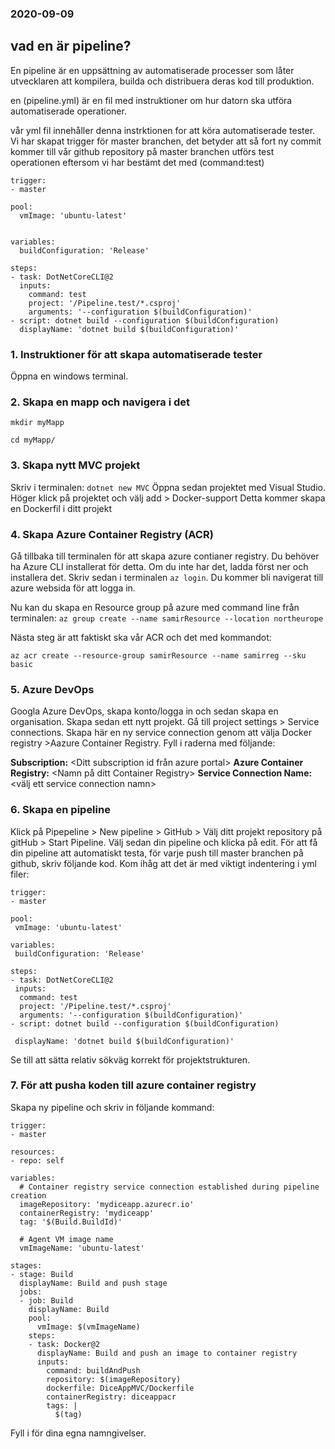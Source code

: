 ### 2020-09-09

## vad en är pipeline?

En pipeline är en uppsättning av automatiserade processer som låter utvecklaren att kompilera, builda och distribuera deras kod till produktion. 

en (pipeline.yml) är en fil med instruktioner om hur datorn ska utföra automatiserade operationer.

vår yml fil innehåller denna instrktionen for att köra automatiserade tester. Vi har skapat trigger för master branchen, det betyder att så fort ny commit kommer till vår github repository på master branchen utförs test operationen eftersom vi har bestämt det med (command:test)

```
trigger:
- master

pool:
  vmImage: 'ubuntu-latest'


variables:
  buildConfiguration: 'Release'

steps:
- task: DotNetCoreCLI@2
  inputs: 
    command: test
    project: '/Pipeline.test/*.csproj'
    arguments: '--configuration $(buildConfiguration)'
- script: dotnet build --configuration $(buildConfiguration)
  displayName: 'dotnet build $(buildConfiguration)'
```

### 1. Instruktioner för att skapa automatiserade tester

Öppna en windows terminal. 

### 2. Skapa en mapp och navigera i det
```
mkdir myMapp

cd myMapp/
```

### 3. Skapa nytt MVC projekt
Skriv i terminalen: `dotnet new MVC` Öppna sedan projektet med Visual Studio.
Höger klick på projektet och välj add > Docker-support
Detta kommer skapa en Dockerfil i ditt projekt


### 4. Skapa Azure Container Registry (ACR)
Gå tillbaka till terminalen för att skapa azure contianer registry. Du behöver ha Azure CLI installerat för detta. Om du inte har det, ladda först ner och installera det. Skriv sedan i terminalen `az login`. Du kommer bli navigerat till azure websida för att logga in.

Nu kan du skapa en Resource group på azure med command line från terminalen:
`az group create --name samirResource --location northeurope`

Nästa steg är att faktiskt ska vår ACR och det med kommandot: 
```
az acr create --resource-group samirResource --name samirreg --sku basic
```


### 5. Azure DevOps
Googla Azure DevOps, skapa konto/logga in och sedan skapa en organisation. Skapa sedan ett nytt projekt. 
Gå till project settings > Service connections. Skapa här en ny service connection genom att välja Docker registry >Aazure Container Registry. Fyll i raderna med följande: 

**Subscription:** <Ditt subscription id från azure portal>
**Azure Container Registry:** <Namn på ditt Container Registry>
**Service Connection Name:** <välj ett service connection namn>


### 6. Skapa en pipeline
Klick på Pipepeline > New pipeline > GitHub > Välj ditt projekt repository på gitHub > Start Pipeline. Välj sedan din pipeline och klicka på edit. För att få din pipeline att automatiskt  testa, för varje push till master branchen på github, skriv följande kod. Kom ihåg att det är med viktigt indentering i yml filer:

```
trigger:
- master

pool:
 vmImage: 'ubuntu-latest'

variables:
 buildConfiguration: 'Release'

steps:
- task: DotNetCoreCLI@2
 inputs: 
  command: test
  project: '/Pipeline.test/*.csproj'      
  arguments: '--configuration $(buildConfiguration)'
- script: dotnet build --configuration $(buildConfiguration)

 displayName: 'dotnet build $(buildConfiguration)'
```
Se till att sätta relativ sökväg korrekt för projektstrukturen.


### 7. För att pusha koden till azure container registry
Skapa ny pipeline och skriv  in följande kommand:

```
trigger:
- master

resources:
- repo: self

variables:
  # Container registry service connection established during pipeline creation
  imageRepository: 'mydiceapp.azurecr.io'
  containerRegistry: 'mydiceapp'
  tag: '$(Build.BuildId)'

  # Agent VM image name
  vmImageName: 'ubuntu-latest'

stages:
- stage: Build
  displayName: Build and push stage
  jobs:
  - job: Build
    displayName: Build
    pool:
      vmImage: $(vmImageName)
    steps:
    - task: Docker@2
      displayName: Build and push an image to container registry
      inputs:
        command: buildAndPush
        repository: $(imageRepository)
        dockerfile: DiceAppMVC/Dockerfile
        containerRegistry: diceappacr
        tags: |
          $(tag)
```

Fyll i för dina egna namngivelser.
